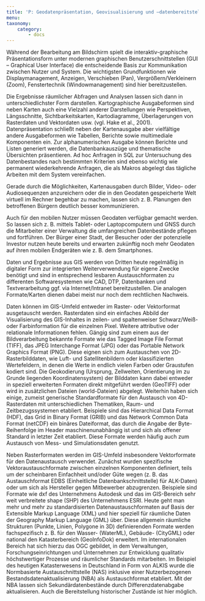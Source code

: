 ```yaml
---
title: 'P: Geodatenpräsentation, Geovisualisierung und –datenbereitstellung'
menu:
taxonomy:
    category:
        - docs
---
```

Während der Bearbeitung am Bildschirm spielt die interaktiv-graphische Präsentationsform unter modernen graphischen Benutzerschnittstellen (GUI – Graphical User Interface) die entscheidende Basis zur Kommunikation zwischen Nutzer und System. Die wichtigsten Grundfunktionen wie Displaymanagement, Anzeigen, Verschieben (Pan), Vergrößern/Verkleinern (Zoom), Fenstertechnik (Windowmanagement) sind hier bereitzustellen.

Die Ergebnisse räumlicher Abfragen und Analysen lassen sich dann in unterschiedlichster Form darstellen. Kartographische Ausgabeformen sind neben Karten auch eine Vielzahl anderer Darstellungen wie Perspektiven, Längsschnitte, Sichtbarkeitskarten, Kartodiagramme, Überlagerungen von Rasterdaten und Vektordaten usw. (vgl. Hake et al., 2001). Datenpräsentation schließt neben der Kartenausgabe aber vielfältige andere Ausgabeformen wie Tabellen, Berichte sowie multimediale Komponenten ein. Zur alphanumerischen Ausgabe können Berichte und Listen generiert werden, die Datenbankauszüge und thematische Übersichten präsentieren. Ad hoc Anfragen in SQL zur Untersuchung des Datenbestandes nach bestimmten Kriterien sind ebenso wichtig wie permanent wiederkehrende Anfragen, die als Makros abgelegt das tägliche Arbeiten mit dem System vereinfachen.

Gerade durch die Möglichkeiten, Kartenausgaben durch Bilder, Video- oder Audiosequenzen anzureichern oder die in den Geodaten gespeicherte Welt virtuell im Rechner begehbar zu machen, lassen sich z. B. Planungen den betroffenen Bürgern deutlich besser kommunizieren.

Auch für den mobilen Nutzer müssen Geodaten verfügbar gemacht werden. So lassen sich z. B. mittels Tablet- oder Laptopcomputern und GNSS durch die Mitarbeiter einer Verwaltung die umfangreichen Datenbestände pflegen und fortführen. Der Bürger einer Stadt, der Besucher oder der potenzielle Investor nutzen heute bereits und erwarten zukünftig noch mehr Geodaten auf ihren mobilen Endgeräten wie z. B. dem Smartphones.

Daten und Ergebnisse aus GIS werden von Dritten heute regelmäßig in digitaler Form zur integrierten Weiterverwendung für eigene Zwecke benötigt und sind in entsprechend lesbaren Austauschformaten zu differenten Softwaresystemen wie CAD, DTP, Datenbanken und Textverarbeitung ggf. via Internet/Intranet bereitzustellen. Die analogen Formate/Karten dienen dabei meist nur noch dem rechtlichen Nachweis.

Daten können im GIS-Umfeld entweder im Raster- oder Vektorformat ausgetauscht werden. Rasterdaten sind ein einfaches Abbild der Visualisierung des GIS-Inhaltes in zeilen- und spaltenweiser Schwarz/Weiß- oder Farbinformation für die einzelnen Pixel. Weitere attributive oder relationale Informationen fehlen. Gängig sind zum einem aus der Bildverarbeitung bekannte Formate wie das Tagged Image File Format (TIFF), das JPEG Interchange Format (JPG) oder das Portable Network Graphics Format (PNG). Diese eignen sich zum Austauschen von 2D-Rasterbilddaten, wie Luft- und Satellitenbildern oder klassifizierten Wertefeldern, in denen die Werte in endlich vielen Farben oder Graustufen kodiert sind. Die Geokodierung (Ursprung, Zellweiten, Orientierung im zu Grunde liegenden Koordinatensystem) der Bilddaten kann dabei entweder in speziell erweiterten Formaten direkt mitgeführt werden (GeoTIFF) oder wird in zusätzlichen Dateien (world-Dateien) abgelegt. Weiterhin haben sich einige, zumeist generische Standardformate für den Austausch von 4D-Rasterdaten mit unterschiedlichen Thematiken, Raum- und Zeitbezugssystemen etabliert. Beispiele sind das Hierarchical Data Format (HDF), das Grid in Binary Format (GRIB) und das Network Common Data Format (netCDF) ein binäres Dateiformat, das durch die Angabe der Byte-Reihenfolge im Header maschinenunabhängig ist und sich als  offener Standard in letzter Zeit etabliert. Diese Formate werden häufig auch zum Austausch von Mess- und Simulationsdaten genutzt.

Neben Rasterformaten werden im GIS-Umfeld insbesondere Vektorformate für den Datenaustausch verwendet. Zunächst wurden spezifische Vektoraustauschformate zwischen einzelnen Komponenten definiert, teils um der scheinbaren Einfachheit und/oder Güte wegen (z. B. das Austauschformat EDBS (Einheitliche Datenbankschnittstelle) für ALK-Daten) oder um sich als Hersteller gegen Mitbewerber abzugrenzen. Beispiele sind Formate wie dxf des Unternehmens Autodesk und das im GIS-Bereich sehr weit verbreitete shape (SHP) des Unternehmens ESRI. Heute geht man mehr und mehr zu standardisierten Datenaustauschformaten auf Basis der Extensible Markup Language (XML) und hier speziell für räumliche Daten der Geography Markup Language (GML)  über. Diese allgemein räumliche Strukturen (Punkte, Linien, Polygone in 3D) definierenden Formate werden fachspezifisch z. B. für den Wasser- (WaterML), Gebäude- (CityGML) oder national den Katasterbereich (GeoInfoDok) erweitert. Im internationalen Bereich hat sich hierzu das OGC gebildet, in dem Verwaltungen, Forschungseinrichtungen und Unternehmen zur Entwicklung qualitativ höchstwertiger Prozesse und räumlicher Standards mitarbeiten. Im Beispiel des heutigen Katasterwesens in Deutschland in Form von ALKIS wurde die Normbasierte Austauschnittstelle (NAS) inklusive einer Nutzerbezogenen Bestandsdatenaktualisierung (NBA) als Austauschformat etabliert. Mit der NBA lassen sich Sekundärdatenbestände durch Differenzdatenabgabe aktualisieren. Auch die Bereitstellung historischer Zustände ist hier möglich.
